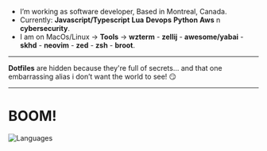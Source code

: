 - I’m working as software developer, Based in Montreal, Canada.
- Currently: **Javascript/Typescript**  **Lua**  **Devops** **Python** **Aws** n **cybersecurity**.
- I am on MacOs/Linux -> **Tools** -> **wzterm** - **zellij** - **awesome/yabai** - **skhd** - **neovim** - **zed** - **zsh** - **broot**.
---
 **Dotfiles** are hidden because they're full of secrets... and that one embarrassing alias i don’t want the world to see! 😏

 ---

 # BOOM!

![Languages](https://github-readme-stats.vercel.app/api/top-langs/?username=azizgharbi&theme=merko)
